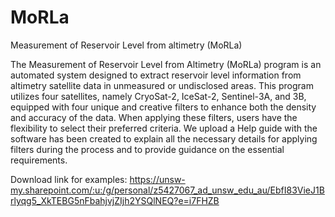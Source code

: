 # MoRLa
Measurement of Reservoir Level from altimetry (MoRLa)

The Measurement of Reservoir Level from Altimetry (MoRLa) program is an automated system designed to extract reservoir level information from altimetry satellite data in unmeasured or undisclosed areas. This program utilizes four satellites, namely CryoSat-2, IceSat-2, Sentinel-3A, and 3B, equipped with four unique and creative filters to enhance both the density and accuracy of the data.
When applying these filters, users have the flexibility to select their preferred criteria. We upload a Help guide with the software has been created to explain all the necessary details for applying filters during the process and to provide guidance on the essential requirements.

Download link for examples: https://unsw-my.sharepoint.com/:u:/g/personal/z5427067_ad_unsw_edu_au/EbfI83VieJ1Brlyqg5_XkTEBG5nFbahjvjZIjh2YSQlNEQ?e=i7FHZB
